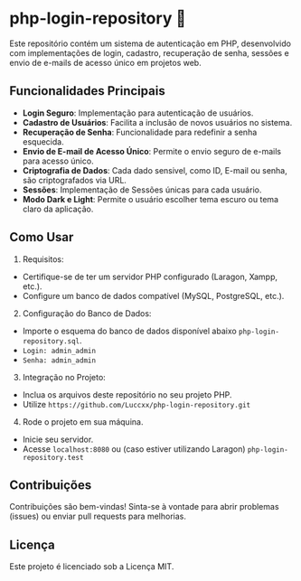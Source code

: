 # php-login-repository 🎯

Este repositório contém um sistema de autenticação em PHP, desenvolvido com implementações de login, cadastro, recuperação de senha, sessões e envio de e-mails de acesso único em projetos web.

## Funcionalidades Principais

- **Login Seguro**: Implementação para autenticação de usuários.
- **Cadastro de Usuários**: Facilita a inclusão de novos usuários no sistema.
- **Recuperação de Senha**: Funcionalidade para redefinir a senha esquecida.
- **Envio de E-mail de Acesso Único**: Permite o envio seguro de e-mails para acesso único.
- **Criptografia de Dados**: Cada dado sensivel, como ID, E-mail ou senha, são criptografados via URL.
- **Sessões**: Implementação de Sessões únicas para cada usuário.
- **Modo Dark e Light**: Permite o usuário escolher tema escuro ou tema claro da aplicação.

## Como Usar

1. Requisitos:

- Certifique-se de ter um servidor PHP configurado (Laragon, Xampp, etc.).
- Configure um banco de dados compatível (MySQL, PostgreSQL, etc.).

2. Configuração do Banco de Dados:

- Importe o esquema do banco de dados disponível abaixo `php-login-repository.sql`.
- `Login: admin_admin` 
- `Senha: admin_admin`

3. Integração no Projeto:

- Inclua os arquivos deste repositório no seu projeto PHP. 
- Utilize `https://github.com/Luccxx/php-login-repository.git`

4. Rode o projeto em sua máquina.

- Inicie seu servidor. 
- Acesse `localhost:8080` ou (caso estiver utilizando Laragon) `php-login-repository.test` 

## Contribuições

Contribuições são bem-vindas! Sinta-se à vontade para abrir problemas (issues) ou enviar pull requests para melhorias.

## Licença

Este projeto é licenciado sob a Licença MIT.
